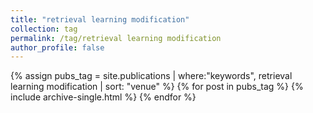 ```yaml
---
title: "retrieval learning modification"
collection: tag
permalink: /tag/retrieval learning modification
author_profile: false
---
```

{% assign pubs_tag = site.publications | where:"keywords", retrieval learning modification | sort: "venue" %}
{% for post in pubs_tag %}
  {% include archive-single.html %}
{% endfor %}